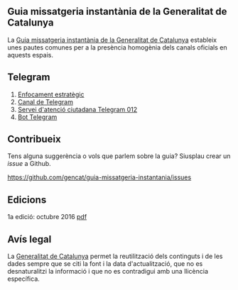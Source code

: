 Guia missatgeria instantània de la Generalitat de Catalunya
---
La [Guia missatgeria instantània de la Generalitat de Catalunya](https://github.com/gencat/guia-missatgeria-instantania) estableix unes pautes comunes per a la presència homogènia dels canals oficials en aquests espais.  

## Telegram
1. [Enfocament estratègic](estrategia.md)
2. [Canal de Telegram](canal.md)
3. [Servei d'atenció ciutadana Telegram 012](xat.md)
4. [Bot Telegram](bot.md)
 

## Contribueix
Tens alguna suggerència o vols que parlem sobre la guia? Siusplau crear un *issue* a Github. 
 
https://github.com/gencat/guia-missatgeria-instantania/issues


## Edicions
1a edició: octubre 2016 [pdf](/assets/pdf/v01_guia_missatgeria_cat.pdf)

## Avís legal
La [Generalitat de Catalunya](http://web.gencat.cat/ca/menu-ajuda/ajuda/avis_legal/) permet la reutilització dels continguts i de les dades sempre que se citi la font i la data d'actualització, que no es desnaturalitzi la informació i que no es contradigui amb una llicència específica.

